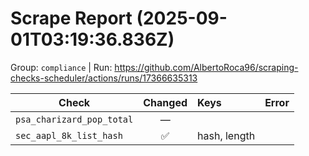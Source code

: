 # Scrape Report (2025-09-01T03:19:36.836Z)

Group: `compliance`  |  Run: https://github.com/AlbertoRoca96/scraping-checks-scheduler/actions/runs/17366635313

| Check | Changed | Keys | Error |
|---|:---:|:--|:--|
| `psa_charizard_pop_total` | — |  |  |
| `sec_aapl_8k_list_hash` | ✅ | hash, length |  |
